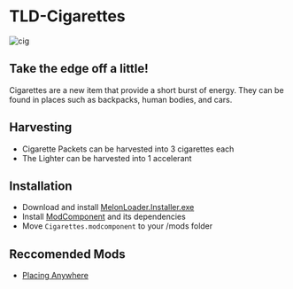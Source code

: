 # TLD-Cigarettes

![cig](https://user-images.githubusercontent.com/102776369/163693492-e0c76482-5351-4bf7-99ea-a4da1e512963.png)

## Take the edge off a little!
Cigarettes are a new item that provide a short burst of energy. They can be found in places such as backpacks, human bodies, and cars.

## Harvesting
* Cigarette Packets can be harvested into 3 cigarettes each
* The Lighter can be harvested into 1 accelerant

## Installation
* Download and install [MelonLoader.Installer.exe](https://github.com/HerpDerpinstine/MelonLoader/releases/latest/download/MelonLoader.Installer.exe)
* Install [ModComponent](https://github.com/ds5678/ModComponent) and its dependencies
* Move `Cigarettes.modcomponent` to your /mods folder

## Reccomended Mods
* [Placing Anywhere](https://github.com/Xpazeman/tld-placing-anywhere)
